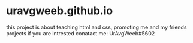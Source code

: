 # uravgweeb.github.io

this project is about teaching html and css, promoting me and my friends projects if you are intrested conatact me: UrAvgWeeb#5602
